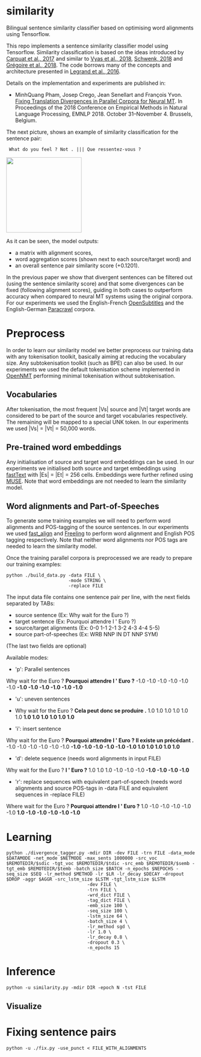 # similarity
Bilingual sentence similarity classifier based on optimising word alignments using Tensorflow.

This repo implements a sentence similarity classifier model using Tensorflow. Similarity classification is based on the ideas introduced by [Carpuat et al., 2017](http://aclweb.org/anthology/W17-3209) and similar to [Vyas et al., 2018](http://aclweb.org/anthology/N18-1136), [Schwenk, 2018](http://aclweb.org/anthology/P18-2037) and [Grégoire et al., 2018](http://www.aclweb.org/anthology/C18-1122). The code borrows many of the concepts and architecture presented in [Legrand et al., 2016](http://www.aclweb.org/anthology/W16-2207). 

Details on the implementation and experiments are published in:
* MinhQuang Pham, Josep Crego, Jean Senellart and François Yvon. [Fixing Translation Divergences in Parallel Corpora for Neural MT](http://emnlp2018.org/program/accepted/short-papers). In Proceedings of the 2018 Conference on Empirical Methods in Natural Language Processing, EMNLP 2018. October 31–November 4. Brussels, Belgium.

The next picture, shows an example of similarity classification for the sentence pair:

``` What do you feel ? Not . ||| Que ressentez-vous ?```

<img src="https://github.com/jmcrego/similarity/blob/master/divergence_example.png" width="200" />

As it can be seen, the model outputs:
* a matrix with alignment scores,
* word aggregation scores (shown next to each source/target word) and
* an overall sentence pair similarity score (+0.1201).

In the previous paper we show that divergent sentences can be filtered out (using the sentence similarity score) and that some divergences can be fixed (following alignment scores), guiding in both cases to outperform accuracy when compared to neural MT systems using the original corpora. For our experiments we used the English-French [OpenSubtitles](http://www.lrec-conf.org/proceedings/lrec2016/pdf/947_Paper.pdf) and the English-German [Paracrawl](http://paracrawl.eu/) corpora.

# Preprocess

In order to learn our similarity model we better preprocess our training data with any tokenisation toolkit, basically aiming at reducing the vocabulary size. Any subtokenisation toolkit (such as BPE) can also be used. In our experiments we used the default tokenisation scheme implemented in [OpenNMT](http://opennmt.net) performing minimal tokenisation without subtokenisation.

## Vocabularies

After tokenisation, the most frequent |Vs| source and |Vt| target words are considered to be part of the source and target vocabularies respectively. The remaining will be mapped to a special UNK token. In our experiments we used |Vs| = |Vt| = 50,000 words.

## Pre-trained word embeddings

Any initialisation of source and target word embeddings can be used. In our experiments we initialised both source and target embeddings using [fastText](https://github.com/facebookresearch/fastText) with |Es| = |Et| = 256 cells. Embeddings were further refined using [MUSE](https://github.com/facebookresearch/MUSE). Note that word embeddings are not needed to learn the similarity model.

## Word alignments and Part-of-Speeches

To generate some training examples we will need to perform word alignments and POS-tagging of the source sentences. In our experiments we used [fast\_align](https://github.com/clab/fast_align) and [Freeling](https://github.com/TALP-UPC/FreeLing.git) to perform word alignment and English POS tagging respectively. Note that neither word alignments nor POS tags are needed to learn the similarity model.

Once the training parallel corpora is preprocessed we are ready to prepare our training examples:

```
python ./build_data.py -data FILE \
                       -mode STRING \
                       -replace FILE
```
The input data file contains one sentence pair per line, with the next fields separated by TABs:
* source sentence (Ex: Why wait for the Euro ?)
* target sentence (Ex: Pourquoi attendre l ' Euro ?)
* source/target alignments (Ex: 0-0 1-1 2-1 3-2 4-3 4-4 5-5)
* source part-of-speeches (Ex: WRB NNP IN DT NNP SYM)

(The last two fields are optional)

Available modes:
* 'p': Parallel sentences

 Why wait for the Euro ?   **Pourquoi attendre l ' Euro ?**   -1.0 -1.0 -1.0 -1.0 -1.0 -1.0   **-1.0 -1.0 -1.0 -1.0 -1.0 -1.0**

* 'u': uneven sentences

 - Why wait for the Euro ?   **Cela peut donc se produire .**   1.0 1.0 1.0 1.0 1.0 1.0   **1.0 1.0 1.0 1.0 1.0 1.0**

* 'i': insert sentence

 Why wait for the Euro ?   **Pourquoi attendre l ' Euro ? Il existe un précédant .**   -1.0 -1.0 -1.0 -1.0 -1.0 -1.0   **-1.0 -1.0 -1.0 -1.0 -1.0 -1.0 1.0 1.0 1.0 1.0 1.0**

* 'd': delete sequence (needs word alignments in input FILE)

 Why wait for the Euro ?   **l ' Euro ?**   1.0 1.0 1.0 -1.0 -1.0 -1.0   **-1.0 -1.0 -1.0 -1.0**

* 'r': replace sequences with equivalent part-of-speech (needs word alignments and source POS-tags in -data FILE and equivalent sequences in -replace FILE)

 Where wait for the Euro ?   **Pourquoi attendre l ' Euro ?**   1.0 -1.0 -1.0 -1.0 -1.0 -1.0   **1.0 -1.0 -1.0 -1.0 -1.0 -1.0**

# Learning
```
python ./divergence_tagger.py -mdir DIR -dev FILE -trn FILE -data_mode $DATAMODE -net_mode $NETMODE -max_sents 1000000 -src_voc $REMOTEDIR/$sdic -tgt_voc $REMOTEDIR/$tdic -src_emb $REMOTEDIR/$semb -tgt_emb $REMOTEDIR/$temb -batch_size $BATCH -n_epochs $NEPOCHS -seq_size $SEQ -lr_method $METHOD -lr $LR -lr_decay $DECAY -dropout $DROP -aggr $AGGR -src_lstm_size $LSTM -tgt_lstm_size $LSTM
                              -dev FILE \
                              -trn FILE \
                              -wrd_dict FILE \
                              -tag_dict FILE \
                              -emb_size 100 \
                              -seq_size 100 \
                              -lstm_size 64 \
                              -batch_size 4 \
                              -lr_method sgd \
                              -lr 1.0 \
                              -lr_decay 0.8 \
                              -dropout 0.3 \
                              -n_epochs 15
```
# Inference
```
python -u similarity.py -mdir DIR -epoch N -tst FILE
```

## Visualize

# Fixing sentence pairs

```
python -u ./fix.py -use_punct < FILE_WITH_ALIGNMENTS
```
